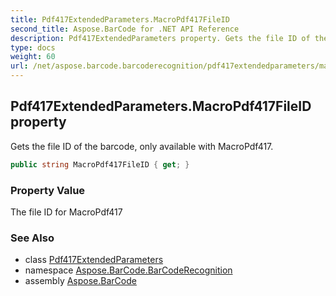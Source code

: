 ```yaml
---
title: Pdf417ExtendedParameters.MacroPdf417FileID
second_title: Aspose.BarCode for .NET API Reference
description: Pdf417ExtendedParameters property. Gets the file ID of the barcode only available with MacroPdf417
type: docs
weight: 60
url: /net/aspose.barcode.barcoderecognition/pdf417extendedparameters/macropdf417fileid/
---
```

## Pdf417ExtendedParameters.MacroPdf417FileID property

Gets the file ID of the barcode, only available with MacroPdf417.

```csharp
public string MacroPdf417FileID { get; }
```

### Property Value

The file ID for MacroPdf417

### See Also

* class [Pdf417ExtendedParameters](../)
* namespace [Aspose.BarCode.BarCodeRecognition](../../../aspose.barcode.barcoderecognition/)
* assembly [Aspose.BarCode](../../../)


